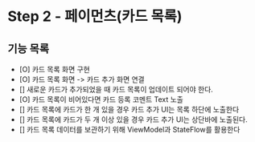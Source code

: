 # Step 2 - 페이먼츠(카드 목록)

## 기능 목록
- [O] 카드 목록 화면 구현
- [O] 카드 목록 화면 -> 카드 추가 화면 연결 
- [] 새로운 카드가 추가되었을 때 카드 목록이 업데이트 되어야 한다.
- [O] 카드 목록이 비어있다면 카드 등록 코멘트 Text 노출
- [] 카드 목록에 카드가 한 개 있을 경우 카드 추가 UI는 목록 하단에 노출한다
- [] 카드 목록에 카드가 두 개 이상 있을 경우 카드 추가 UI는 상단바에 노출된다.
- [] 카드 목록 데이터를 보관하기 위해 ViewModel과 StateFlow를 활용한다
